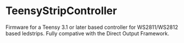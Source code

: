 # TeensyStripController
Firmware for a Teensy 3.1 or later based controller for WS2811/WS2812 based ledstrips. Fully compative with the Direct Output Framework.
